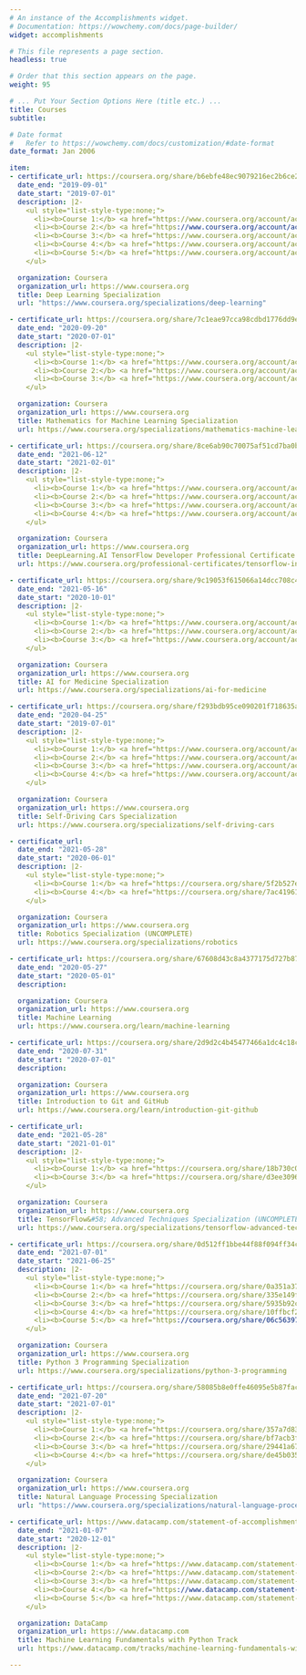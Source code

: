 ```yaml
---
# An instance of the Accomplishments widget.
# Documentation: https://wowchemy.com/docs/page-builder/
widget: accomplishments

# This file represents a page section.
headless: true 

# Order that this section appears on the page.
weight: 95

# ... Put Your Section Options Here (title etc.) ...
title: Courses
subtitle:

# Date format
#   Refer to https://wowchemy.com/docs/customization/#date-format
date_format: Jan 2006

item:
- certificate_url: https://coursera.org/share/b6ebfe48ec9079216ec2b6ce2fd7af5e
  date_end: "2019-09-01"
  date_start: "2019-07-01"
  description: |2-
    <ul style="list-style-type:none;">
      <li><b>Course 1:</b> <a href="https://www.coursera.org/account/accomplishments/certificate/L2M5DB6T4HXT">Neural Networks and Deep Learning</a></li>
      <li><b>Course 2:</b> <a href="https://www.coursera.org/account/accomplishments/certificate/2QH2ACQRG9E4">Improving Deep Neural Networks: Hyperparameter Tuning, Regularization and Optimization</a></li>
      <li><b>Course 3:</b> <a href="https://www.coursera.org/account/accomplishments/certificate/BL67FKBP38T6">Structuring Machine Learning Projects</a></li>
      <li><b>Course 4:</b> <a href="https://www.coursera.org/account/accomplishments/certificate/9QZ2H7WP6B55">Convolutional Neural Networks</a></li>
      <li><b>Course 5:</b> <a href="https://www.coursera.org/account/accomplishments/certificate/9CBJ8X9L5B9S">Sequence Models</a></li>
    </ul>  

  organization: Coursera
  organization_url: https://www.coursera.org
  title: Deep Learning Specialization
  url: "https://www.coursera.org/specializations/deep-learning"

- certificate_url: https://coursera.org/share/7c1eae97cca98cdbd1776dd9e6c7b502
  date_end: "2020-09-20"
  date_start: "2020-07-01"
  description: |2-
    <ul style="list-style-type:none;">
      <li><b>Course 1:</b> <a href="https://www.coursera.org/account/accomplishments/certificate/WPEGS9BBQFAC">Linear Algebra</a></li>
      <li><b>Course 2:</b> <a href="https://www.coursera.org/account/accomplishments/certificate/5WSAFPZNJL75">Multivariate Calculus</a></li>
      <li><b>Course 3:</b> <a href="https://www.coursera.org/account/accomplishments/certificate/WXLG937U3F76">PCA</a></li>
    </ul>

  organization: Coursera
  organization_url: https://www.coursera.org
  title: Mathematics for Machine Learning Specialization
  url: https://www.coursera.org/specializations/mathematics-machine-learning

- certificate_url: https://coursera.org/share/8ce6ab90c70075af51cd7ba0b5897133
  date_end: "2021-06-12"
  date_start: "2021-02-01"
  description: |2-
    <ul style="list-style-type:none;">
      <li><b>Course 1:</b> <a href="https://www.coursera.org/account/accomplishments/certificate/3GN3RBSN4J2D">Introduction to TensorFlow for Artificial Intelligence, Machine Learning, and Deep Learning</a></li>
      <li><b>Course 2:</b> <a href="https://www.coursera.org/account/accomplishments/certificate/AGH323TBDWRA">Convolutional Neural Networks in TensorFlow</a></li>
      <li><b>Course 3:</b> <a href="https://www.coursera.org/account/accomplishments/certificate/KY7EUKHA93DN">Natural Language Processing in TensorFlow</a></li>
      <li><b>Course 4:</b> <a href="https://www.coursera.org/account/accomplishments/certificate/5QCTX8KZBC5Z">Sequences, Time Series and Prediction</a></li>
    </ul>

  organization: Coursera
  organization_url: https://www.coursera.org
  title: DeepLearning.AI TensorFlow Developer Professional Certificate
  url: https://www.coursera.org/professional-certificates/tensorflow-in-practice

- certificate_url: https://coursera.org/share/9c19053f615066a14dcc708c4208f009
  date_end: "2021-05-16"
  date_start: "2020-10-01"
  description: |2-
    <ul style="list-style-type:none;">
      <li><b>Course 1:</b> <a href="https://www.coursera.org/account/accomplishments/certificate/3TH6MGSTUHVZ">AI for Medical Diagnosis</a></li>
      <li><b>Course 2:</b> <a href="https://www.coursera.org/account/accomplishments/certificate/VXF6DWQGQ3LQ">AI for Medical Prognosis</a></li>
      <li><b>Course 3:</b> <a href="https://www.coursera.org/account/accomplishments/certificate/RPD4CTCG3GJG">AI For Medical Treatment</a></li>
    </ul>

  organization: Coursera
  organization_url: https://www.coursera.org
  title: AI for Medicine Specialization
  url: https://www.coursera.org/specializations/ai-for-medicine

- certificate_url: https://coursera.org/share/f293bdb95ce090201f718635ae269f45
  date_end: "2020-04-25"
  date_start: "2019-07-01"
  description: |2-
    <ul style="list-style-type:none;">
      <li><b>Course 1:</b> <a href="https://www.coursera.org/account/accomplishments/certificate/AS3VY3NLBCDK">Introduction to Self-Driving Cars</a></li>
      <li><b>Course 2:</b> <a href="https://www.coursera.org/account/accomplishments/certificate/E3CC3B9BGD2E">State Estimation and Localization for Self-Driving Cars</a></li>
      <li><b>Course 3:</b> <a href="https://www.coursera.org/account/accomplishments/certificate/Y75E8B4UFFJ9">Visual Perception for Self-Driving Cars</a></li>
      <li><b>Course 4:</b> <a href="https://www.coursera.org/account/accomplishments/certificate/TGA4M6AGW5QV">Motion Planning for Self-Driving Cars</a></li>
    </ul>

  organization: Coursera
  organization_url: https://www.coursera.org
  title: Self-Driving Cars Specialization
  url: https://www.coursera.org/specializations/self-driving-cars

- certificate_url: 
  date_end: "2021-05-28"
  date_start: "2020-06-01"
  description: |2-
    <ul style="list-style-type:none;">
      <li><b>Course 1:</b> <a href="https://coursera.org/share/5f2b527e227177b9d08ca9d105f70b4a">Aerial Robotics</a></li>
      <li><b>Course 4:</b> <a href="https://coursera.org/share/7ac41961371e9ccbf83748e5cdc7e0d3">Perception</a></li>
    </ul>

  organization: Coursera
  organization_url: https://www.coursera.org
  title: Robotics Specialization (UNCOMPLETE)
  url: https://www.coursera.org/specializations/robotics

- certificate_url: https://coursera.org/share/67608d43c8a4377175d727b871dd5907
  date_end: "2020-05-27"
  date_start: "2020-05-01"
  description:

  organization: Coursera
  organization_url: https://www.coursera.org
  title: Machine Learning
  url: https://www.coursera.org/learn/machine-learning

- certificate_url: https://coursera.org/share/2d9d2c4b45477466a1dc4c18cac8bfbe
  date_end: "2020-07-31"
  date_start: "2020-07-01"
  description:

  organization: Coursera
  organization_url: https://www.coursera.org
  title: Introduction to Git and GitHub
  url: https://www.coursera.org/learn/introduction-git-github

- certificate_url: 
  date_end: "2021-05-28"
  date_start: "2021-01-01"
  description: |2-
    <ul style="list-style-type:none;">
      <li><b>Course 1:</b> <a href="https://coursera.org/share/18b730c00c28c2a3cd714e857a3976ee">Custom Models, Layers, and Loss Functions with TensorFlow</a></li>
      <li><b>Course 3:</b> <a href="https://coursera.org/share/d3ee309600ec32a9d2a6cb2163e5e8c0">Advanced Computer Vision with TensorFlow</a></li>
    </ul>

  organization: Coursera
  organization_url: https://www.coursera.org
  title: TensorFlow&#58; Advanced Techniques Specialization (UNCOMPLETE)
  url: https://www.coursera.org/specializations/tensorflow-advanced-techniques

- certificate_url: https://coursera.org/share/0d512ff1bbe44f88f094ff34c11469f7
  date_end: "2021-07-01"
  date_start: "2021-06-25"
  description: |2-
    <ul style="list-style-type:none;">
      <li><b>Course 1:</b> <a href="https://coursera.org/share/0a351a372bfe3ee1d6e76593abd747c7">Python Basics</a></li>
      <li><b>Course 2:</b> <a href="https://coursera.org/share/335e149fb0eb20596e700c7b810b011b">Python Functions, Files, and Dictionaries</a></li>
      <li><b>Course 3:</b> <a href="https://coursera.org/share/5935b92cd1b27bc041ad8d8b35a16f44">Data Collection and Processing with Python</a></li>
      <li><b>Course 4:</b> <a href="https://coursera.org/share/10ffbcf26275cee9ab8e3977dce1d752">Python Classes and Inheritance</a></li>
      <li><b>Course 5:</b> <a href="https://coursera.org/share/06c563973d08a8f48189cccfc6d9b142">Python Project: pillow, tesseract, and opencv</a></li>
    </ul>

  organization: Coursera
  organization_url: https://www.coursera.org
  title: Python 3 Programming Specialization
  url: https://www.coursera.org/specializations/python-3-programming

- certificate_url: https://coursera.org/share/58085b8e0ffe46095e5b87fac82414a7
  date_end: "2021-07-20"
  date_start: "2021-07-01"
  description: |2-
    <ul style="list-style-type:none;">
      <li><b>Course 1:</b> <a href="https://coursera.org/share/357a7d83da684819d2d8c8b4a0f0b0f0"></a>Natural Language Processing with Classification and Vector Spaces</li>
      <li><b>Course 2:</b> <a href="https://coursera.org/share/bf7acb3fb64b92edf8b481546ec3d495"></a>Natural Language Processing with Probabilistic Models</li>
      <li><b>Course 3:</b> <a href="https://coursera.org/share/29441a67845ca01900346489cbb31a6a"></a>Natural Language Processing with Sequence Models</li>
      <li><b>Course 4:</b> <a href="https://coursera.org/share/de45b035fdd5ab4194fa73616674c0fe"></a>Natural Language Processing with Attention Models</li>
    </ul>  

  organization: Coursera
  organization_url: https://www.coursera.org
  title: Natural Language Processing Specialization
  url: "https://www.coursera.org/specializations/natural-language-processing"

- certificate_url: https://www.datacamp.com/statement-of-accomplishment/track/0228df59f23bfaf3a7c84fb0503e9528f475d9bc
  date_end: "2021-01-07"
  date_start: "2020-12-01"
  description: |2-
    <ul style="list-style-type:none;">
      <li><b>Course 1:</b> <a href="https://www.datacamp.com/statement-of-accomplishment/course/cdcb7df9d31d0f1a0cdec701b74a629b08bbdbb3">Supervised Learning with scikit-learn</a></li>
      <li><b>Course 2:</b> <a href="https://www.datacamp.com/statement-of-accomplishment/course/6653221bd22e9fd4212c5401639aee5a73836bd6">Unsupervised Learning in Python</a></li>
      <li><b>Course 3:</b> <a href="https://www.datacamp.com/statement-of-accomplishment/course/a799515726d4ec9c19aa43d8a9b044ef79642a1e">Linear Classifiers in Python</a></li>
      <li><b>Course 4:</b> <a href="https://www.datacamp.com/statement-of-accomplishment/course/548221c52b2f7c81d9805dac127447fc42896529">Case Study: School Budgeting with Machine Learning in Python</a></li>
      <li><b>Course 5:</b> <a href="https://www.datacamp.com/statement-of-accomplishment/course/6061d847d70406a24ab3bac5d9794c0f80e8e134">Introduction to Deep Learning in Python</a></li>
    </ul>

  organization: DataCamp
  organization_url: https://www.datacamp.com
  title: Machine Learning Fundamentals with Python Track
  url: https://www.datacamp.com/tracks/machine-learning-fundamentals-with-python

---
```

